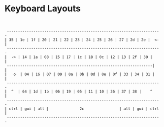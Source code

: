 <h1>Keyboard Layouts</h1>

</BR>

     ---------------------------------------------------------------------- 
    | 35 | 1e | 1f | 20 | 21 | 22 | 23 | 24 | 25 | 26 | 27 | 2d | 2e |  <- |
     ---------------------------------------------------------------------- 
    |  -> | 14 | 1a | 08 | 15 | 17 | 1c | 18 | 0c | 12 | 13 | 2f | 30 |    |
     ------------------------------------------------------------------|   |
    |   o  | 04 | 16 | 07 | 09 | 0a | 0b | 0d | 0e | 0f | 33 | 34 | 31 |   |
     ---------------------------------------------------------------------- 
    |  ^  | 64 | 1d | 1b | 06 | 19 | 05 | 11 | 10 | 36 | 37 | 38 |    ^    |
     ---------------------------------------------------------------------- 
    | ctrl | gui | alt |              2c                | alt | gui | ctrl |
     ---------------------------------------------------------------------- 
     
</BR>
